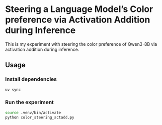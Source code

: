# Steering a Language Model’s Color preference via Activation Addition during Inference

This is my experiment with steering the color preference of Qwen3-8B via activation addition during inference.

## Usage

### Install dependencies

```bash
uv sync
```

### Run the experiment
```bash
source .venv/bin/activate
python color_steering_actadd.py
```